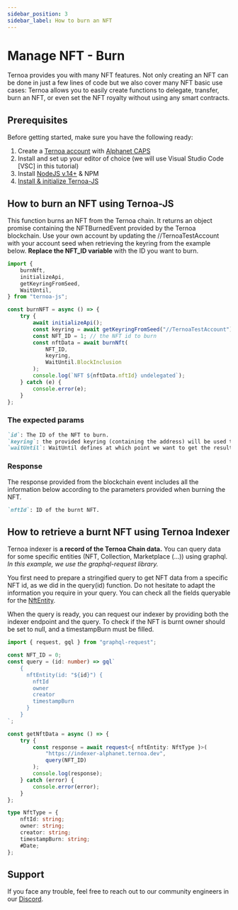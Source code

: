 ```yaml
---
sidebar_position: 3
sidebar_label: How to burn an NFT
---
```


# Manage NFT - Burn

Ternoa provides you with many NFT features. Not only creating an NFT can be done in just a few lines of code but we also cover many NFT basic use cases: Ternoa allows you to easily create functions to delegate, transfer, burn an NFT, or even set the NFT royalty without using any smart contracts.

## Prerequisites

Before getting started, make sure you have the following ready:

1. Create a [Ternoa account](/for-developers/get-started/create-account) with [Alphanet CAPS](/for-developers/get-started/create-account#step-2-get-some-free-test-caps-tokens)
2. Install and set up your editor of choice (we will use Visual Studio Code [VSC] in this tutorial)
3. Install [NodeJS v.14+](https://nodejs.org/en/download/) & NPM
4. [Install & initialize Ternoa-JS](/for-developers/get-started/install-ternoa-js)

## How to burn an NFT using Ternoa-JS

This function burns an NFT from the Ternoa chain. It returns an object promise containing the NFTBurnedEvent provided by the Ternoa blockchain.
Use your own account by updating the //TernoaTestAccount with your account seed when retrieving the keyring from the example below. **Replace the NFT_ID variable** with the ID you want to burn.

```typescript showLineNumbers
import {
	burnNft,
	initializeApi,
	getKeyringFromSeed,
	WaitUntil,
} from "ternoa-js";

const burnNFT = async () => {
	try {
		await initializeApi();
		const keyring = await getKeyringFromSeed("//TernoaTestAccount");
		const NFT_ID = 1; // the NFT id to burn
		const nftData = await burnNft(
			NFT_ID,
			keyring,
			WaitUntil.BlockInclusion
		);
		console.log(`NFT ${nftData.nftId} undelegated`);
	} catch (e) {
		console.error(e);
	}
};
```

### The expected params

```markdown
`id`: The ID of the NFT to burn.
`keyring`: the provided keyring (containing the address) will be used to sign the transaction and pay the execution fee.
`waitUntil`: WaitUntil defines at which point we want to get the results of the transaction execution: BlockInclusion or BlockFinalization.
```

### Response

The response provided from the blockchain event includes all the information below according to the parameters provided when burning the NFT.

```markdown
`nftId`: ID of the burnt NFT.
```

## How to retrieve a burnt NFT using Ternoa Indexer

Ternoa indexer is **a record of the Ternoa Chain data.**
You can query data for some specific entities (NFT, Collection, Marketplace (...)) using graphql.
_In this example, we use the graphql-request library._

You first need to prepare a stringified query to get NFT data from a specific NFT id, as we did in the query(id) function.
Do not hesitate to adapt the information you require in your query. You can check all the fields queryable for the [NftEntity](/for-developers/guides/NFT/basic-NFT/get-NFT#step-1-nftentity-query-preparation).

When the query is ready, you can request our indexer by providing both the indexer endpoint and the query. To check if the NFT is burnt owner should be set to null, and a timestampBurn must be filled.

```typescript showLineNumbers
import { request, gql } from "graphql-request";

const NFT_ID = 0;
const query = (id: number) => gql`
    {
      nftEntity(id: "${id}") {
        nftId
        owner
        creator
        timestampBurn
      }
    }
`;

const getNftData = async () => {
	try {
		const response = await request<{ nftEntity: NftType }>(
			"https://indexer-alphanet.ternoa.dev",
			query(NFT_ID)
		);
		console.log(response);
	} catch (error) {
		console.error(error);
	}
};

type NftType = {
	nftId: string;
	owner: string;
	creator: string;
	timestampBurn: string;
	#Date;
};
```

## Support

If you face any trouble, feel free to reach out to our community engineers in our [Discord](https://discord.gg/fUmBkPpnRu).
